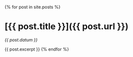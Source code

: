 {% for post in site.posts %}
# [{{ post.title }}]({{ post.url }})
*{{ post.datum }}*

{{ post.excerpt }}
{% endfor %}
